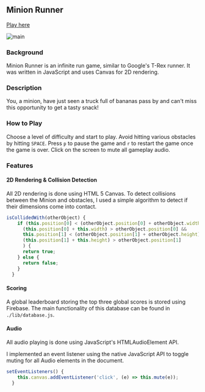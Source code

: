 ## Minion Runner

[Play here](http://elicsiegel.com/MinionRunner/)

![main](assets/main.png)

### Background

Minion Runner is an infinite run game, similar to Google's T-Rex runner. It was written in JavaScript and uses Canvas for 2D rendering.

### Description

You, a minion, have just seen a truck full of bananas pass by and can't miss this opportunity to get a tasty snack!

### How to Play

Choose a level of difficulty and start to play. Avoid hitting various obstacles by hitting `SPACE`. Press `p` to pause the game and `r` to restart the game once the game is over. Click on the screen to mute all gameplay audio. 

### Features

#### 2D Rendering & Collision Detection
All 2D rendering is done using HTML 5 Canvas. To detect collisions between the Minion and obstacles, I used a simple algorithm to detect if their dimensions come into contact. 

```javascript
isCollidedWith(otherObject) {
    if (this.position[0] < (otherObject.position[0] + otherObject.width) && 
      (this.position[0] + this.width) > otherObject.position[0] &&
      this.position[1] < (otherObject.position[1] + otherObject.height) &&
      (this.position[1] + this.height) > otherObject.position[1]
      ) { 
      return true;
    } else {
      return false; 
    }
  }
```

#### Scoring

A global leaderboard storing the top three global scores is stored using Firebase. The main functionality of this database can be found in `./lib/database.js`.

#### Audio

All audio playing is done using JavaScript's HTMLAudioElement API.

I implemented an event listener using the native JavaScript API to toggle muting for all Audio elements in the document.

```javascript
setEventListeners() {
    this.canvas.addEventListener('click', (e) => this.mute(e));
  }
```